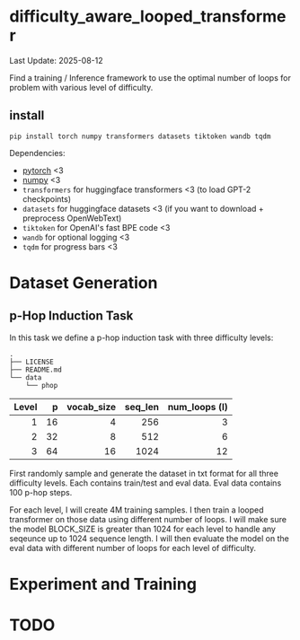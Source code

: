 # difficulty_aware_looped_transformer
Last Update: 2025-08-12

Find a training / Inference framework to use the optimal number of loops for problem with various level of difficulty.

## install

```
pip install torch numpy transformers datasets tiktoken wandb tqdm
```

Dependencies:

- [pytorch](https://pytorch.org) <3
- [numpy](https://numpy.org/install/) <3
-  `transformers` for huggingface transformers <3 (to load GPT-2 checkpoints)
-  `datasets` for huggingface datasets <3 (if you want to download + preprocess OpenWebText)
-  `tiktoken` for OpenAI's fast BPE code <3
-  `wandb` for optional logging <3
-  `tqdm` for progress bars <3


# Dataset Generation
## p-Hop Induction Task
In this task we define a p-hop induction task with three difficulty levels:

```
.
├── LICENSE
├── README.md
└── data
    └── phop
```


| Level | p  | vocab_size | seq_len | num_loops (l) |
|------:|---:|-----------:|--------:|--------------:|
| 1     | 16 | 4          | 256     | 3             |
| 2     | 32 | 8          | 512     | 6             |
| 3     | 64 | 16         | 1024    | 12            |


First randomly sample and generate the dataset in txt format for all three difficulty levels. 
Each contains train/test and eval data. Eval data contains 100 p-hop steps.

For each level, I will create 4M training samples. I then train a looped transformer on those data using different number of loops.
I will make sure the model BLOCK_SIZE is greater than 1024 for each level to handle any seqeunce up to 1024 sequence length. 
I will then evaluate the model on the eval data with different number of loops for each level of difficulty.

# Experiment and Training



# TODO





